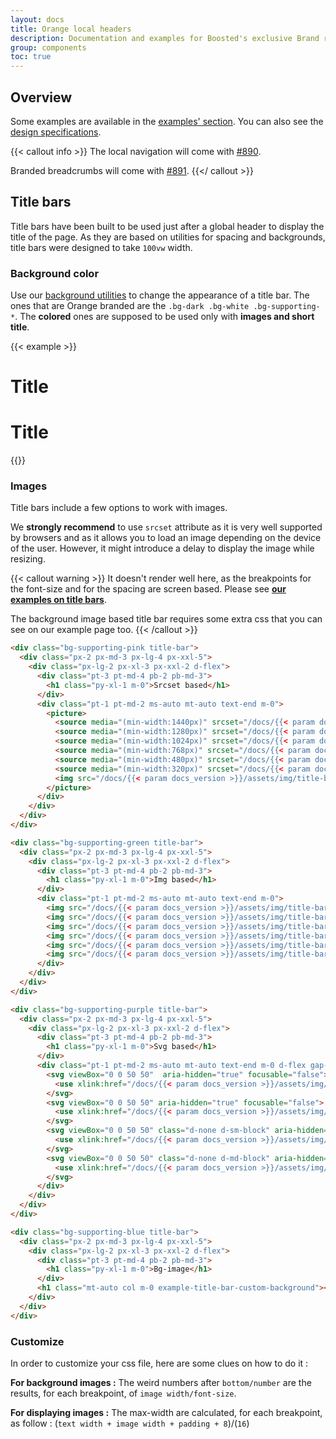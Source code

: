 ```yaml
---
layout: docs
title: Orange local headers
description: Documentation and examples for Boosted's exclusive Brand responsive navbars.
group: components
toc: true
---
```


## Overview

Some examples are available in the [examples' section]({{<docsref>}}/examples/title-bars). You can also see the [design specifications](https://system.design.orange.com/0c1af118d/p/774477-local-headers/b/743cd0).

{{< callout info >}}
The local navigation will come with [#890](https://github.com/Orange-OpenSource/Orange-Boosted-Bootstrap/issues/890).

Branded breadcrumbs will come with [#891](https://github.com/Orange-OpenSource/Orange-Boosted-Bootstrap/issues/891).
{{</ callout >}}

## Title bars

Title bars have been built to be used just after a global header to display the title of the page. As they are based on utilities for spacing and backgrounds, title bars were designed to take `100vw` width.

### Background color

Use our [background utilities]({{<docsref>}}/utilities/background) to change the appearance of a title bar. The ones that are Orange branded are the `.bg-dark .bg-white .bg-supporting-*`. The **colored** ones are supposed to be used only with **images and short title**.

{{< example >}}
<div class="bg-dark title-bar">
  <div class="px-2 px-md-3 px-lg-4 px-xxl-5">
    <div class="px-lg-2 px-xl-3 px-xxl-2 d-flex">
      <div class="pt-3 pt-md-4 pb-2 pb-md-3">
        <h1 class="py-xl-1 m-0">Title</h1>
      </div>
    </div>
  </div>
</div>

<div class="mt-3"></div>

<div class="bg-body title-bar">
  <div class="px-2 px-md-3 px-lg-4 px-xxl-5">
    <div class="px-lg-2 px-xl-3 px-xxl-2 d-flex">
      <div class="pt-3 pt-md-4 pb-2 pb-md-3">
        <h1 class="py-xl-1 m-0">Title</h1>
      </div>
    </div>
  </div>
</div>
{{</ example >}}

### Images

Title bars include a few options to work with images.

We **strongly recommend** to use `srcset` attribute as it is very well supported by browsers and as it allows you to load an image depending on the device of the user. However, it might introduce a delay to display the image while resizing.

{{< callout warning >}}
It doesn't render well here, as the breakpoints for the font-size and for the spacing are screen based. Please see [**our examples on title bars**]({{<docsref>}}/examples/title-bars).

The background image based title bar requires some extra css that you can see on our example page too.
{{< /callout >}}

```html
<div class="bg-supporting-pink title-bar">
  <div class="px-2 px-md-3 px-lg-4 px-xxl-5">
    <div class="px-lg-2 px-xl-3 px-xxl-2 d-flex">
      <div class="pt-3 pt-md-4 pb-2 pb-md-3">
        <h1 class="py-xl-1 m-0">Srcset based</h1>
      </div>
      <div class="pt-1 pt-md-2 ms-auto mt-auto text-end m-0">
        <picture>
          <source media="(min-width:1440px)" srcset="/docs/{{< param docs_version >}}/assets/img/title-bars-illustrations/illustration-1440.png">
          <source media="(min-width:1280px)" srcset="/docs/{{< param docs_version >}}/assets/img/title-bars-illustrations/illustration-1280.png">
          <source media="(min-width:1024px)" srcset="/docs/{{< param docs_version >}}/assets/img/title-bars-illustrations/illustration-1024.png">
          <source media="(min-width:768px)" srcset="/docs/{{< param docs_version >}}/assets/img/title-bars-illustrations/illustration-768.png">
          <source media="(min-width:480px)" srcset="/docs/{{< param docs_version >}}/assets/img/title-bars-illustrations/illustration-480.png">
          <source media="(min-width:320px)" srcset="/docs/{{< param docs_version >}}/assets/img/title-bars-illustrations/illustration-320.png">
          <img src="/docs/{{< param docs_version >}}/assets/img/title-bars-illustrations/illustration-320.png" alt=""/>
        </picture>
      </div>
    </div>
  </div>
</div>

<div class="bg-supporting-green title-bar">
  <div class="px-2 px-md-3 px-lg-4 px-xxl-5">
    <div class="px-lg-2 px-xl-3 px-xxl-2 d-flex">
      <div class="pt-3 pt-md-4 pb-2 pb-md-3">
        <h1 class="py-xl-1 m-0">Img based</h1>
      </div>
      <div class="pt-1 pt-md-2 ms-auto mt-auto text-end m-0">
        <img src="/docs/{{< param docs_version >}}/assets/img/title-bars-illustrations/illustration-320.png" alt="" class="d-sm-none" />
        <img src="/docs/{{< param docs_version >}}/assets/img/title-bars-illustrations/illustration-480.png" alt="" class="d-none d-sm-block d-md-none" />
        <img src="/docs/{{< param docs_version >}}/assets/img/title-bars-illustrations/illustration-768.png" alt="" class="d-none d-md-block d-lg-none" />
        <img src="/docs/{{< param docs_version >}}/assets/img/title-bars-illustrations/illustration-1024.png" alt="" class="d-none d-lg-block d-xl-none" />
        <img src="/docs/{{< param docs_version >}}/assets/img/title-bars-illustrations/illustration-1280.png" alt="" class="d-none d-xl-block d-xxl-none" />
        <img src="/docs/{{< param docs_version >}}/assets/img/title-bars-illustrations/illustration-1440.png" alt="" class="d-none d-xxl-block" />
      </div>
    </div>
  </div>
</div>

<div class="bg-supporting-purple title-bar">
  <div class="px-2 px-md-3 px-lg-4 px-xxl-5">
    <div class="px-lg-2 px-xl-3 px-xxl-2 d-flex">
      <div class="pt-3 pt-md-4 pb-2 pb-md-3">
        <h1 class="py-xl-1 m-0">Svg based</h1>
      </div>
      <div class="pt-1 pt-md-2 ms-auto mt-auto text-end m-0 d-flex gap-2">
        <svg viewBox="0 0 50 50"  aria-hidden="true" focusable="false">
          <use xlink:href="/docs/{{< param docs_version >}}/assets/img/boosted-sprite.svg#logo"/>
        </svg>
        <svg viewBox="0 0 50 50" aria-hidden="true" focusable="false">
          <use xlink:href="/docs/{{< param docs_version >}}/assets/img/boosted-sprite.svg#logo"/>
        </svg>
        <svg viewBox="0 0 50 50" class="d-none d-sm-block" aria-hidden="true" focusable="false">
          <use xlink:href="/docs/{{< param docs_version >}}/assets/img/boosted-sprite.svg#logo"/>
        </svg>
        <svg viewBox="0 0 50 50" class="d-none d-md-block" aria-hidden="true" focusable="false">
          <use xlink:href="/docs/{{< param docs_version >}}/assets/img/boosted-sprite.svg#logo"/>
        </svg>
      </div>
    </div>
  </div>
</div>

<div class="bg-supporting-blue title-bar">
  <div class="px-2 px-md-3 px-lg-4 px-xxl-5">
    <div class="px-lg-2 px-xl-3 px-xxl-2 d-flex">
      <div class="pt-3 pt-md-4 pb-2 pb-md-3">
        <h1 class="py-xl-1 m-0">Bg-image</h1>
      </div>
      <h1 class="mt-auto col m-0 example-title-bar-custom-background"></h1>
    </div>
  </div>
</div>
```

### Customize

In order to customize your css file, here are some clues on how to do it :

**For background images :**
The weird numbers after `bottom/number` are the results, for each breakpoint, of `image width/font-size`.

**For displaying images :**
The max-width are calculated, for each breakpoint, as follow : (`text width + image width + padding + 8`)/(`16`)
